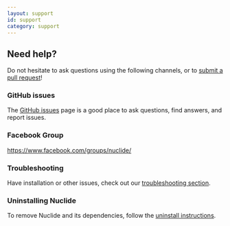 ```yaml
---
layout: support
id: support
category: support
---
```


## Need help?

Do not hesitate to ask questions using the following channels, or to
[submit a pull request](https://github.com/facebook/nuclide/pulls)!

### GitHub issues

The [GitHub issues](https://github.com/facebook/nuclide/issues) page is a good place to ask
questions, find answers, and report issues.

### Facebook Group

<https://www.facebook.com/groups/nuclide/>

### Troubleshooting

Have installation or other issues, check out our
[troubleshooting section](/docs/help/troubleshooting).

### Uninstalling Nuclide

To remove Nuclide and its dependencies, follow the [uninstall instructions](/docs/uninstall).
